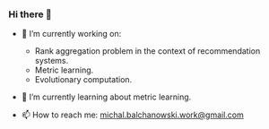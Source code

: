 ### Hi there 👋

* 🔭 I’m currently working on:
  * Rank aggregation problem in the context of recommendation systems.
  * Metric learning.
  * Evolutionary computation.
  
* 🌱 I’m currently learning about metric learning.
* 📫 How to reach me: michal.balchanowski.work@gmail.com
